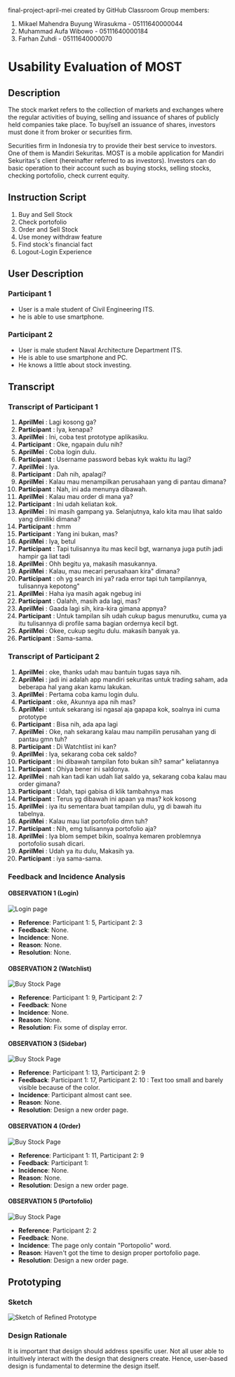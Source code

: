 final-project-april-mei created by GitHub Classroom
Group members:
1. Mikael Mahendra Buyung Wirasukma - 05111640000044
2. Muhammad Aufa Wibowo - 05111640000184
3. Farhan Zuhdi - 05111640000070


# Usability Evaluation of MOST

## Description
The stock market refers to the collection of markets and exchanges where the regular activities of buying, selling and issuance of shares of publicly held companies take place. To buy/sell an issuance of shares, investors must done it from broker or securities firm.

Securities firm in Indonesia try to provide their best service to investors. One of them is Mandiri Sekuritas. MOST is a mobile application for Mandiri Sekuritas's client (hereinafter referred to as investors). Investors can do basic operation to their account such as buying stocks, selling stocks, checking portofolio, check current equity.

## Instruction Script

1. Buy and Sell Stock
2.	Check portofolio
3.	Order and Sell Stock
4.	Use money withdraw feature
5.	Find stock's financial fact
6. Logout-Login Experience

## User Description
### Participant 1
- User is a male student of Civil Engineering ITS.
- he is able to use smartphone.

### Participant 2
- User is male student Naval Architecture Department ITS.
- He is able to use smartphone and PC.
- He knows a little about stock investing.


## Transcript
### Transcript of Participant 1

1. **AprilMei** : Lagi kosong ga?
2. **Participant** : Iya, kenapa?
3. **AprilMei** : Ini, coba test prototype aplikasiku.
4. **Participant** : Oke, ngapain dulu nih?
5. **AprilMei** : Coba login dulu.
6. **Participant** : Username password bebas kyk waktu itu lagi?
7. **AprilMei** : Iya.
8. **Participant** : Dah nih, apalagi?
9. **AprilMei** : Kalau mau menampilkan perusahaan yang di pantau dimana?
10. **Participant** : Nah, ini ada menunya dibawah.
11. **AprilMei** : Kalau mau order di mana ya?
12. **Participant** : Ini udah keliatan kok.
13. **AprilMei** : Ini masih gampang ya. Selanjutnya, kalo kita mau lihat saldo yang dimiliki dimana?
14. **Participant** : hmm
15. **Participant** : Yang ini bukan, mas?
16. **AprilMei** : Iya, betul
17. **Participant** : Tapi tulisannya itu mas kecil bgt, warnanya juga putih jadi hampir ga liat tadi
18. **AprilMei** : Ohh begitu ya, makasih masukannya.
19. **AprilMei** : Kalau, mau mecari perusahaan kira" dimana? 
20. **Participant** : oh yg search ini ya? rada error tapi tuh tampilannya, tulisannya kepotong"
21. **AprilMei** : Haha iya masih agak ngebug ini
22. **Participant** : Oalahh, masih ada lagi, mas?
23. **AprilMei** : Gaada lagi sih, kira-kira gimana appnya? 
24. **Participant** : Untuk tampilan sih udah cukup bagus menurutku, cuma ya itu tulisannya di profile sama bagian ordernya kecil bgt.
25. **AprilMei** : Okee, cukup segitu dulu. makasih banyak ya.
26. **Participant** : Sama-sama.

### Transcript of Participant 2

1.	**AprilMei** : oke, thanks udah mau bantuin tugas saya nih.
2.	**AprilMei** : jadi ini adalah app mandiri sekuritas untuk trading saham, ada beberapa hal yang akan kamu lakukan.
3.	**AprilMei** : Pertama coba kamu login dulu.
4.	**Participant** : oke, Akunnya apa nih mas?
5.	**AprilMei** : untuk sekarang isi ngasal aja gapapa kok, soalnya ini cuma prototype
6.	**Participant** : Bisa nih, ada apa lagi
7.	**AprilMei** : Oke, nah sekarang kalau mau nampilin perusahan yang di pantau gmn tuh?
8.	**Participant** : Di Watchtlist ini kan?
9.	**AprilMei** : Iya, sekarang coba cek saldo?
10.	**Participant** : Ini dibawah tampilan foto bukan sih? samar" keliatannya
11.	**Participant** : Ohiya bener ini saldonya.
12. **AprilMei** : nah kan tadi kan udah liat saldo ya, sekarang coba kalau mau order gimana?
13.	**Participant** : Udah, tapi gabisa di klik tambahnya mas
14.	**Participant** : Terus yg dibawah ini apaan ya mas? kok kosong
15.	**AprilMei** : iya itu sementara buat tampilan dulu, yg di bawah itu tabelnya.
16. **AprilMei** : Kalau mau liat portofolio dmn tuh?
17. **Participant** : Nih, emg tulisannya portofolio aja?
18.	**AprilMei** : Iya blom sempet bikin, soalnya kemaren problemnya portofolio susah dicari.
19. **AprilMei** : Udah ya itu dulu, Makasih ya.
19. **Participant** : iya sama-sama.



### Feedback and Incidence Analysis

#### OBSERVATION 1 (Login)
![Login page](Src/Login.JPG)

 - **Reference**: Participant 1: 5, Participant 2: 3
 - **Feedback**: None.
 - **Incidence**: None.
 - **Reason**: None.
 - **Resolution**: None.
 
#### OBSERVATION 2 (Watchlist)
![Buy Stock Page](Src/Watchlist.JPG)

 - **Reference**: Participant 1: 9, Participant 2: 7
 - **Feedback**: None
 - **Incidence**: None.
 - **Reason**: None.
 - **Resolution**: Fix some of display error.
 
#### OBSERVATION 3 (Sidebar)
![Buy Stock Page](Src/Search.JPG)
 - **Reference**: Participant 1: 13, Participant 2: 9
 - **Feedback**: Participant 1: 17, Participant 2: 10 : Text too small and barely visible because of the color.
 - **Incidence**: Participant almost cant see.
 - **Reason**: None.
 - **Resolution**: Design a new order page.
 
 #### OBSERVATION 4 (Order)
![Buy Stock Page](Src/Order.JPG)
 - **Reference**: Participant 1: 11, Participant 2: 9
 - **Feedback**: Participant 1: 
 - **Incidence**: None.
 - **Reason**: None.
 - **Resolution**: Design a new order page.
 
 #### OBSERVATION 5 (Portofolio)
 ![Buy Stock Page](Src/Sidebar.JPG)

 - **Reference**: Participant 2: 2
 - **Feedback**: None.
 - **Incidence**: The page only contain "Portopolio" word.
 - **Reason**: Haven't got the time to design proper portofolio page.
 - **Resolution**: Design a new order page.
 
  
## Prototyping
### Sketch

![Sketch of Refined Prototype](img/photo_2019-05-02_00-56-09.jpg)

### Design Rationale
It is important that design should address spesific user. Not all user able to intuitively interact with the design that designers create. Hence, user-based design is fundamental to determine the design itself.
